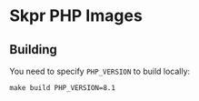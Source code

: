 # Skpr PHP Images


## Building

You need to specify `PHP_VERSION` to build locally:
```
make build PHP_VERSION=8.1
```
